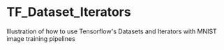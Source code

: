 # TF_Dataset_Iterators
Illustration of how to use Tensorflow's Datasets and Iterators with MNIST image training pipelines
